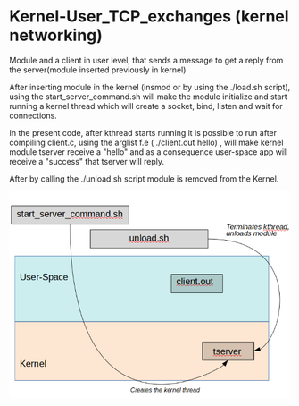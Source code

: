 # Kernel-User_TCP_exchanges (kernel networking)
Module and a client in user level, that sends a message to get a reply from the server(module inserted previously in kernel)

After inserting module in the kernel (insmod or by using the ./load.sh script), using the start_server_command.sh will make the module initialize and start running a 
kernel thread which will  create a socket, bind, listen and wait for connections.

In the present code, after kthread starts running it is possible to run after compiling client.c, using the arglist 
f.e ( ./client.out hello) , will make kernel module tserver receive a "hello" and as a consequence user-space app will
receive a "success" that tserver will reply.

After by calling the ./unload.sh script module is removed from the Kernel.

![alt text](https://github.com/NikosMouzakitis/Kernel-User_TCP_exchanges/blob/master/tcpe.png)

